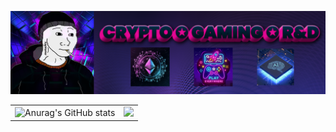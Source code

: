 ![](imgs/p.png)

| | | 
| -- | -- |
|![Anurag's GitHub stats](https://github-readme-stats.vercel.app/api?username=morektz&show_icons=true&theme=radical)|![](https://komarev.com/ghpvc/?username=your-github-username&color=blueviolet)  | 